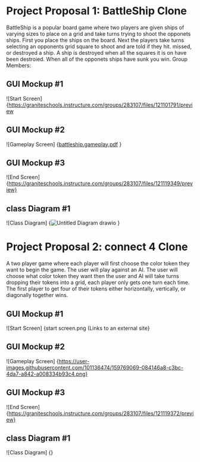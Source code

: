 # Project Proposal 1: BattleShip Clone
BattleShip is a popular board game where two players are given ships of varying sizes to place on a grid and take turns trying to shoot the opponets ships. First you place the ships on the board. Next the players take turns selecting an opponents grid square to shoot and are told if they hit. missed, or destroyed a ship. A ship is destroyed when all the squares it is on have been destroied. When all of the opponets ships have sunk you win.
Group Members:

## GUI Mockup #1
![Start Screen] {https://graniteschools.instructure.com/groups/283107/files/121101791/preview

## GUI Mockup #2
![Gameplay Screen] {[battleship.gameplay.pdf](https://github.com/jtb305/ProjectProposal/files/8364931/battleship.gameplay.pdf)
}
## GUI Mockup #3
![End Screen] {https://graniteschools.instructure.com/groups/283107/files/121119349/preview}
## class Diagram #1
![Class Diagram] {![Untitled Diagram drawio](https://user-images.githubusercontent.com/89048054/160452504-e69b94eb-0e17-42d0-9e56-406a575c1551.png)
}
# Project Proposal 2: connect 4 Clone
A two player game where each player will first choose the color token they want to begin the game. The user will play against an AI. The user will choose what color token they want then the user and AI will take turns dropping their tokens into a grid, each player only gets one turn each time. The first player to get four of their tokens either horizontally, vertically, or diagonally together wins.


## GUI Mockup #1
![Start Screen] {start screen.png (Links to an external site}

## GUI Mockup #2
![Gameplay Screen] {https://user-images.githubusercontent.com/101136474/159769069-084146a8-c3bc-4da7-a842-a008334b93c4.png}
## GUI Mockup #3
![End Screen] {https://graniteschools.instructure.com/groups/283107/files/121119372/preview}
## class Diagram #1
![Class Diagram] {}
